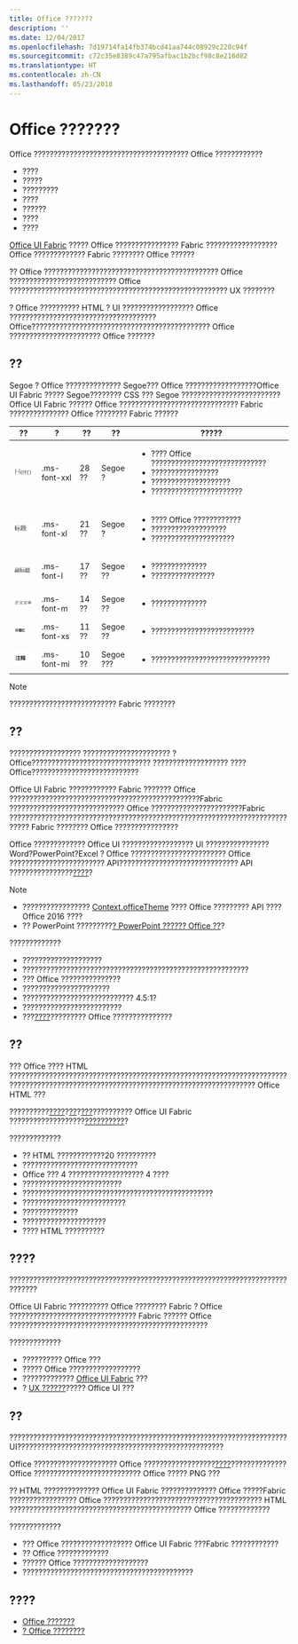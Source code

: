 ```yaml
---
title: Office ???????
description: ''
ms.date: 12/04/2017
ms.openlocfilehash: 7d19714fa14fb374bcd41aa744c08929c228c94f
ms.sourcegitcommit: c72c35e8389c47a795afbac1b2bcf98c8e216d82
ms.translationtype: HT
ms.contentlocale: zh-CN
ms.lasthandoff: 05/23/2018
---
```

# <a name="office-add-in-design-language"></a>Office ???????

Office ??????????????????????????????????????? Office ????????????

- ????
- ?????
- ?????????
- ????
- ??????
- ????
- ????

[Office UI Fabric](https://dev.office.com/fabric) ????? Office ???????????????? Fabric ?????????????????? Office ????????????? Fabric ???????? Office ??????

?? Office ???????????????????????????????????????????? Office ??????????????????????????? Office ??????????????????????????????????????????????????????? UX ????????

? Office ?????????? HTML ? UI ?????????????????? Office ????????????????????????????????????? Office????????????????????????????????????????????? Office ??????????????????????? Office ???????

## <a name="typography"></a>??
Segoe ? Office ?????????????? Segoe??? Office ??????????????????Office UI Fabric ????? Segoe???????? CSS ??? Segoe ????????????????????????? Office UI Fabric ?????? Office ?????????????????????????????? Fabric ??????????????? Office ???????? Fabric ??????

|?? |? |?? |?? |????? |
|------ |----- |---- |------ |----------------- |
|![??????](../images/add-in-typeramp-hero.png)|.ms-font-xxl |28 ?? | Segoe ? |<ul><li>???? Office ?????????????????????????????</li><li>?????????????????</li><li>????????????????????</li><li>???????????????????????</li></ul> |
|![??????](../images/add-in-typeramp-title.png)|.ms-font-xl |21 ?? |Segoe ? | <ul><li>???? Office ????????????</li><li>???????????????????</li><li>?????????????????????</li></ul> |
|![??????](../images/add-in-typeramp-subtitle.png)|.ms-font-l |17 ?? |Segoe ?? | <ul><li>??????????????</li><li>????????????????</li><ul> |
|![??????](../images/add-in-typeramp-body.png)|.ms-font-m |14 ?? |Segoe ?? |<ul><li>??????????????</li><ul>|
|![Hero ????](../images/add-in-typeramp-caption.png)|.ms-font-xs |11 ?? | Segoe ?? |<ul><li>??????????????????????????</li><ul>|
|![Hero ????](../images/add-in-typeramp-annotation.png)|.ms-font-mi |10 ?? |Segoe ??? |<ul><li>??????????????????????????????</li><ul>|

> [!NOTE]
> ??????????????????????????? Fabric ????????

## <a name="color"></a>??
?????????????????? ?????????????????????? ?Office?????????????????????????????? ??????????????????? ????Office???????????????????????????

Office UI Fabric ???????????? Fabric ??????? Office ????????????????????????????????????????????????Fabric ????????????????????????????? Office ???????????????????????Fabric ??????????????????????????????????????????????????????????????????????????? Fabric ???????? Office ????????????????

Office ????????????? Office UI ?????????????????? UI ???????????????? Word?PowerPoint?Excel ? Office ???????????????????????? Office ???????????????????????? API?????????????????????????????? API ????????????????[????](add-in-design-guidelines.md#accessibility-guidelines)?

> [!NOTE]
> - ????????????????? [Context.officeTheme](https://dev.office.com/reference/add-ins/shared/office.context.officetheme) ???? Office ????????? API ???? Office 2016 ????
> - ?? PowerPoint ?????????[? PowerPoint ?????? Office ??](../powerpoint/use-document-themes-in-your-powerpoint-add-ins.md)?

?????????????

* ????????????????????
* ?????????????????????????????????????????????????????????
* ??? Office ???????????????
* ??????????????????????
* ???????????????????????????? 4.5:1?
* ?????????????????????????
* ???[????](design-icons.md)????????? Office ???????????????

## <a name="layout"></a>??
??? Office ???? HTML ???????????????????????????????????????????????????????????????????????????????????????????????????????????????????????????????????? Office HTML ???

??????????[????](task-pane-add-ins.md)?[??](content-add-ins.md)?[???](dialog-boxes.md)?????????? Office UI Fabric ???????????????????[??????????](ux-design-patterns.md)?

?????????????

*   ?? HTML ????????????20 ??????????
*   ?????????????????????????????
*   Office ??? 4 ??????????????????? 4 ????
*   ?????????????????????????
*   ????????????????????????????????????????????????
*   ??????????????????????????
*   ??????????????
*   ?????????????????????
*   ???? HTML ??????????

## <a name="component-language"></a>????

?????????????????????????????????????????????????????????????????????????????

Office UI Fabric ?????????? Office ???????? Fabric ? Office ???????????????????????????????? Fabric ?????? Office ??????????????????????????????????????????????????

?????????????

*   ?????????? Office ???
*   ????? Office ??????????????????
*   ????????????? [Office UI Fabric](office-ui-fabric.md) ???
*   ? [UX ??????](ux-design-patterns.md)????? Office UI ???

## <a name="icons"></a>??
?????????????????????????????????????????????????????????????????????? UI????????????????????????????????????????????????????

Office ????????????????????? Office ??????????????????[????](design-icons.md)?????????????? Office ??????????????????????????? Office ????? PNG ???

?? HTML ?????????????? Office UI Fabric ?????????????? Office ?????Fabric ????????????????? Office ???????????????????????????????????????? HTML ?????????????????????????????????????????????? Office ?????????????

?????????????

* ??? Office ?????????????????? Office UI Fabric ???Fabric ????????????
* ?? Office ?????????????
* ?????? Office ???????????????????
* ???????????????????????????????????????????


## <a name="see-also"></a>????

- [Office ???????](add-in-design-guidelines.md)
- [? Office ????????](using-motion-office-addins.md)
